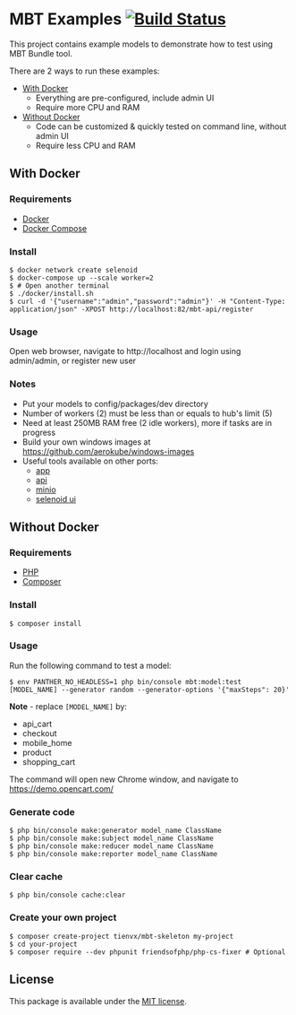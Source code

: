# MBT Examples [![Build Status][travis_badge]][travis_link]

This project contains example models to demonstrate how to test using MBT Bundle tool.

There are 2 ways to run these examples:
* [With Docker](#with-docker)
  * Everything are pre-configured, include admin UI
  * Require more CPU and RAM
* [Without Docker](#without-docker)
  * Code can be customized & quickly tested on command line, without admin UI
  * Require less CPU and RAM

## With Docker

### Requirements

* [Docker](https://docs.docker.com/install/)
* [Docker Compose](https://docs.docker.com/compose/install/)

### Install

```
$ docker network create selenoid
$ docker-compose up --scale worker=2
$ # Open another terminal
$ ./docker/install.sh
$ curl -d '{"username":"admin","password":"admin"}' -H "Content-Type: application/json" -XPOST http://localhost:82/mbt-api/register
```

### Usage

Open web browser, navigate to http://localhost and login using admin/admin, or register new user

### Notes

* Put your models to config/packages/dev directory
* Number of workers (2) must be less than or equals to hub's limit (5)
* Need at least 250MB RAM free (2 idle workers), more if tasks are in progress
* Build your own windows images at https://github.com/aerokube/windows-images
* Useful tools available on other ports:
  * [app](http://localhost:81)
  * [api](http://localhost:82/api)
  * [minio](http://localhost:83)
  * [selenoid ui](http://localhost:84)

## Without Docker

### Requirements

* [PHP](https://www.php.net/manual/en/install.php)
* [Composer](https://getcomposer.org/download/)

### Install

```
$ composer install
```

### Usage

Run the following command to test a model:

```
$ env PANTHER_NO_HEADLESS=1 php bin/console mbt:model:test [MODEL_NAME] --generator random --generator-options '{"maxSteps": 20}'
```

**Note** - replace `[MODEL_NAME]` by:
* api_cart
* checkout
* mobile_home
* product
* shopping_cart

The command will open new Chrome window, and navigate to https://demo.opencart.com/

### Generate code

```
$ php bin/console make:generator model_name ClassName
$ php bin/console make:subject model_name ClassName
$ php bin/console make:reducer model_name ClassName
$ php bin/console make:reporter model_name ClassName
```

### Clear cache

```
$ php bin/console cache:clear
```

### Create your own project

```
$ composer create-project tienvx/mbt-skeleton my-project
$ cd your-project
$ composer require --dev phpunit friendsofphp/php-cs-fixer # Optional
```

## License

This package is available under the [MIT license](LICENSE).

[travis_badge]: https://travis-ci.org/tienvx/mbt-examples.svg?branch=master
[travis_link]: https://travis-ci.org/tienvx/mbt-examples

